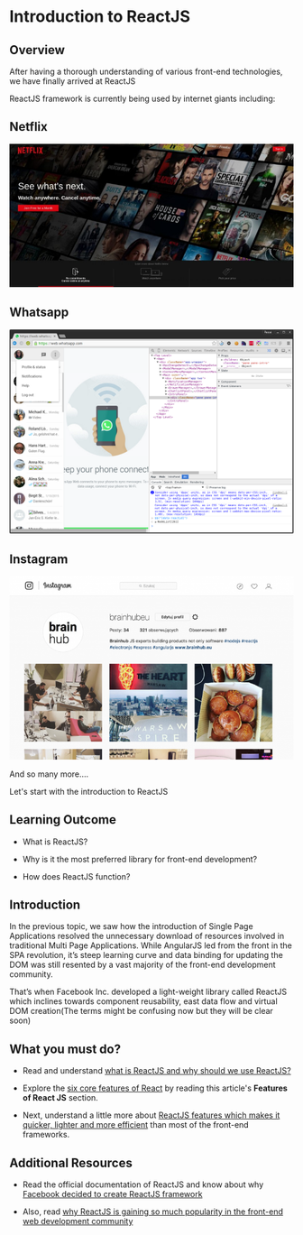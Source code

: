 ﻿# Introduction to ReactJS

## Overview

After having a thorough understanding of various front-end technologies, we have finally arrived at ReactJS

ReactJS framework is currently being used by internet giants including:

## Netflix
![](../images/netflix.jpeg)

## Whatsapp
![](../images/whatsapp.png)

## Instagram
![](../images/instagram.png)

And so many more....


Let's start with the introduction to ReactJS



## Learning Outcome

-	What is ReactJS?

-	Why is it the most preferred library for front-end development?

-	How does ReactJS function?

## Introduction

In the previous topic, we saw how the introduction of Single Page Applications resolved the unnecessary download of resources involved in traditional Multi Page Applications. While AngularJS led from the front in the SPA revolution, it’s steep learning curve and data binding for updating the DOM was still resented by a vast majority of the front-end development community.

That’s when Facebook Inc. developed a light-weight library called ReactJS which inclines towards component reusability, east data flow and virtual DOM creation(The terms might be confusing now but they will be clear soon)  


## What you must do?

-	Read and understand [what is ReactJS and why should we use ReactJS?](https://codeburst.io/what-is-reactjs-and-how-can-make-your-life-easier-3beb797f30e4)

- Explore the [six core features of React](https://www.credencys.com/blog/unveil-key-features-of-react-js-for-web-mobile-app-development/) by reading this article's **Features of React JS** section.

-	Next, understand a little more about [ReactJS features which makes it quicker, lighter and more efficient](https://hackernoon.com/virtual-dom-in-reactjs-43a3fdb1d130) than most of the front-end frameworks.

## Additional Resources

-	Read the official documentation of ReactJS and know about why [Facebook decided to create ReactJS framework](https://reactjs.org/blog/2013/06/05/why-react.html) 

-	Also, read [why ReactJS is gaining so much popularity in the front-end web development community](https://medium.com/@thinkwik/why-reactjs-is-gaining-so-much-popularity-these-days-c3aa686ec0b3) 

